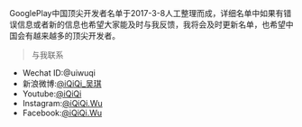 GooglePlay中国顶尖开发者名单于2017-3-8人工整理而成，详细名单中如果有错误信息或者新的信息也希望大家能及时与我反馈，我将会及时更新名单，也希望中国会有越来越多的顶尖开发者。
> 与我联系

* Wechat ID:@uiwuqi
* 新浪微博:[@iQiQi_吴琪](https://goo.gl/HQ5f2n)
* Youtube:[@iQiQi](https://goo.gl/14Xwld)
* Instagram:[@iQiQi.Wu](https://www.instagram.com/iqiqi.wu/)
* Facebook:[@iQiQi.Wu](https://goo.gl/CdHlMW)